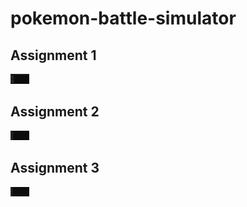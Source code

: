 # pokemon-battle-simulator
## Assignment 1
<img
    src="/screenshots/assignment-1.png"
    alt="Screenshot Assignment 1"
    title="Assignment 1"
    style="display: inline-block; margin: 0 auto; max-width: 30px">

## Assignment 2
<img
    src="/screenshots/assignment-2.png"
    alt="Screenshot Assignment 2"
    title="Assignment 2"
    style="display: inline-block; margin: 0 auto; max-width: 30px">

## Assignment 3
<img
    src="/screenshots/assignment-3.png"
    alt="Screenshot Assignment 3"
    title="Assignment 3"
    style="display: inline-block; margin: 0 auto; max-width: 30px">

